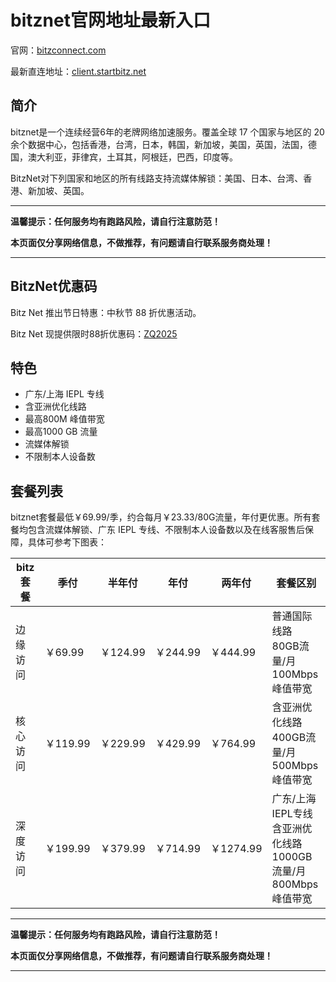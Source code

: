 # bitznet官网地址最新入口

官网：[bitzconnect.com](https://client.startbitz.net/#/register?code=Vu7eyHrN)

最新直连地址：[client.startbitz.net](https://client.startbitz.net/#/register?code=Vu7eyHrN)

## 简介

bitznet是一个连续经营6年的老牌网络加速服务。覆盖全球 17 个国家与地区的 20 余个数据中心，包括香港，台湾，日本，韩国，新加坡，美国，英国，法国，德国，澳大利亚，菲律宾，土耳其，阿根廷，巴西，印度等。

BitzNet对下列国家和地区的所有线路支持流媒体解锁：美国、日本、台湾、香港、新加坡、英国。

---

**温馨提示：任何服务均有跑路风险，请自行注意防范！**

**本页面仅分享网络信息，不做推荐，有问题请自行联系服务商处理！**

---

## BitzNet优惠码

Bitz Net 推出节日特惠：中秋节 88 折优惠活动。

Bitz Net 现提供限时88折优惠码：[ZQ2025](https://client.startbitz.net/#/register?code=Vu7eyHrN)

## 特色

* 广东/上海 IEPL 专线
* 含亚洲优化线路
* 最高800M 峰值带宽
* 最高1000 GB 流量
* 流媒体解锁
* 不限制本人设备数

## 套餐列表

bitznet套餐最低￥69.99/季，约合每月￥23.33/80G流量，年付更优惠。所有套餐均包含流媒体解锁、广东 IEPL 专线、不限制本人设备数以及在线客服售后保障，具体可参考下图表：

| bitz套餐 | 季付      | 半年付     | 年付      | 两年付      | 套餐区别                                                                                                                                |
|--------|---------|---------|---------|----------|-------------------------------------------------------------------------------------------------------------------------------------|
| 边缘访问   | ￥69.99  | ￥124.99 | ￥244.99 | ￥444.99  | 普通国际线路<br>                    80GB流量/月<br>                    100Mbps峰值带宽<br>                                                       |
| 核心访问   | ￥119.99 | ￥229.99 | ￥429.99 | ￥764.99  | 含亚洲优化线路<br>                    400GB流量/月<br>                    500Mbps峰值带宽<br>                                                     |
| 深度访问   | ￥199.99 | ￥379.99 | ￥714.99 | ￥1274.99 | 广东/上海IEPL专线<br>                    含亚洲优化线路<br>                    1000GB流量/月<br>                    800Mbps峰值带宽<br>                 |

---

**温馨提示：任何服务均有跑路风险，请自行注意防范！**

**本页面仅分享网络信息，不做推荐，有问题请自行联系服务商处理！**

---
